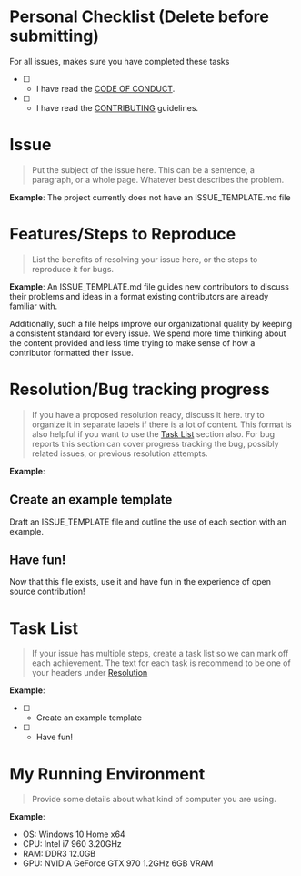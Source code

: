 # Personal Checklist (Delete before submitting)
For all issues, makes sure you have completed these tasks
- [ ] - I have read the [CODE OF CONDUCT](../CODE_OF_CONDUCT.md).
- [ ] - I have read the [CONTRIBUTING](../CONTRIBUTING) guidelines.

# Issue
>Put the subject of the issue here. This can be a sentence, a paragraph, or a whole page. Whatever best describes the problem.

**Example**:
The project currently does not have an ISSUE_TEMPLATE.md file


# Features/Steps to Reproduce
>List the benefits of resolving your issue here, or the steps to reproduce it for bugs.

**Example**:
An ISSUE_TEMPLATE.md file guides new contributors to discuss their problems and ideas in a format existing contributors are already familiar with.

Additionally, such a file helps improve our organizational quality by keeping a consistent  standard for every issue. We spend more time thinking about the content provided and less time trying to make sense of how a contributor formatted their issue.


# Resolution/Bug tracking progress
>If you have a proposed resolution ready, discuss it here. try to organize it in separate labels if there is a lot of content. This format is also helpful if you want to use the [Task List](#task-list) section also.
>For bug reports this section can cover progress tracking the bug, possibly related issues, or previous resolution attempts.

**Example**:
## Create an example template
Draft an ISSUE_TEMPLATE file and outline the use of each section with an example.
## Have fun!
Now that this file exists, use it and have fun in the experience of open source contribution!


# Task List
>If your issue has multiple steps, create a task list so we can mark off each achievement. The text for each task is recommend to be one of your headers under [Resolution](#resolution)

**Example**:
- [ ] - Create an example template
- [ ] - Have fun!


# My Running Environment
> Provide some details about what kind of computer you are using.

**Example**:
* OS: Windows 10 Home x64
* CPU: Intel i7 960 3.20GHz
* RAM: DDR3 12.0GB
* GPU: NVIDIA GeForce GTX 970 1.2GHz 6GB VRAM 
